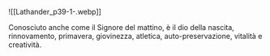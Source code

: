 ![[Lathander_p39-1-.webp]]

Conosciuto anche come il Signore del mattino, è il dio della nascita, rinnovamento, primavera, giovinezza, atletica, auto-preservazione, vitalità e creatività.